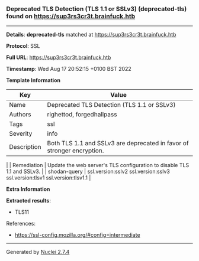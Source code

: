 ### Deprecated TLS Detection (TLS 1.1 or SSLv3) (deprecated-tls) found on https://sup3rs3cr3t.brainfuck.htb
---
**Details**: **deprecated-tls**  matched at https://sup3rs3cr3t.brainfuck.htb

**Protocol**: SSL

**Full URL**: https://sup3rs3cr3t.brainfuck.htb

**Timestamp**: Wed Aug 17 20:52:15 +0100 BST 2022

**Template Information**

| Key | Value |
|---|---|
| Name | Deprecated TLS Detection (TLS 1.1 or SSLv3) |
| Authors | righettod, forgedhallpass |
| Tags | ssl |
| Severity | info |
| Description | Both TLS 1.1 and SSLv3 are deprecated in favor of stronger encryption.
 |
| Remediation | Update the web server's TLS configuration to disable TLS 1.1 and SSLv3.
 |
| shodan-query | ssl.version:sslv2 ssl.version:sslv3 ssl.version:tlsv1 ssl.version:tlsv1.1 |

**Extra Information**

**Extracted results**:

- TLS11


References: 
- https://ssl-config.mozilla.org/#config=intermediate

---
Generated by [Nuclei 2.7.4](https://github.com/projectdiscovery/nuclei)